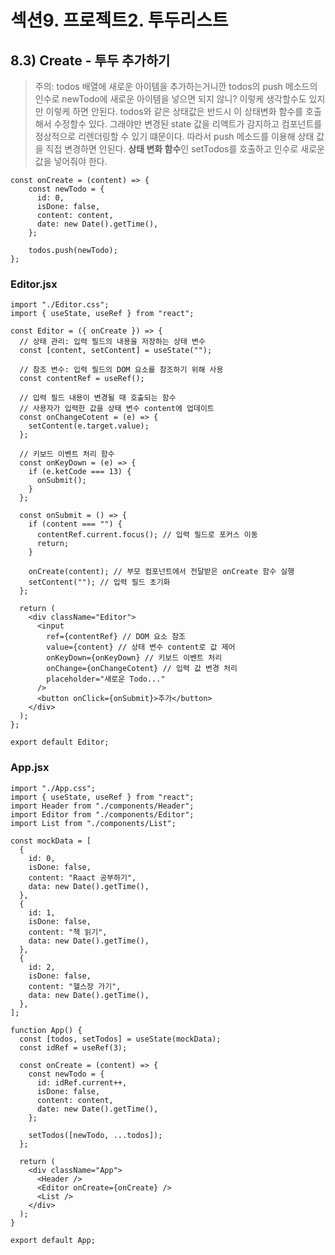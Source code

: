 # 섹션9. 프로젝트2. 투두리스트

## 8.3) Create - 투두 추가하기

> 주의: todos 배열에 새로운 아이템을 추가하는거니깐 todos의 push 메소드의 인수로
> newTodo에 새로운 아이템을 넣으면 되지 않니? 이렇케 생각할수도 있지만 이렇케 하면 안된다.
> todos와 같은 상태값은 반드시 이 상태변화 함수를 호출해서 수정할수 있다. 그래야만 변경된
> state 값을 리액트가 감지하고 컴포넌트를 정상적으로 리렌더링할 수 있기 떄문이다.
> 따라서 push 메소드를 이용해 상태 값을 직접 변경하면 안된다. 
> **상태 변화 함수**인 setTodos를 호출하고 인수로 새로운 값을 넣어줘야 한다.

```
const onCreate = (content) => {
    const newTodo = {
      id: 0,
      isDone: false,
      content: content,
      date: new Date().getTime(),
    };

    todos.push(newTodo);
};
``` 

### Editor.jsx

``` 
import "./Editor.css";
import { useState, useRef } from "react";

const Editor = ({ onCreate }) => {
  // 상태 관리: 입력 필드의 내용을 저장하는 상태 변수
  const [content, setContent] = useState("");

  // 참조 변수: 입력 필드의 DOM 요소를 참조하기 위해 사용
  const contentRef = useRef();

  // 입력 필드 내용이 변경될 때 호출되는 함수
  // 사용자가 입력한 값을 상태 변수 content에 업데이트
  const onChangeCotent = (e) => {
    setContent(e.target.value);
  };

  // 키보드 이벤트 처리 함수
  const onKeyDown = (e) => {
    if (e.ketCode === 13) {
      onSubmit();
    }
  };

  const onSubmit = () => {
    if (content === "") {
      contentRef.current.focus(); // 입력 필드로 포커스 이동
      return;
    }

    onCreate(content); // 부모 컴포넌트에서 전달받은 onCreate 함수 실행
    setContent(""); // 입력 필드 초기화
  };

  return (
    <div className="Editor">
      <input
        ref={contentRef} // DOM 요소 참조
        value={content} // 상태 변수 content로 값 제어
        onKeyDown={onKeyDown} // 키보드 이벤트 처리
        onChange={onChangeCotent} // 입력 값 변경 처리
        placeholder="새로운 Todo..." 
      />
      <button onClick={onSubmit}>추가</button>
    </div>
  );
};

export default Editor;

``` 

### App.jsx
``` 
import "./App.css";
import { useState, useRef } from "react";
import Header from "./components/Header";
import Editor from "./components/Editor";
import List from "./components/List";

const mockData = [
  {
    id: 0,
    isDone: false,
    content: "Raact 공부하기",
    data: new Date().getTime(),
  },
  {
    id: 1,
    isDone: false,
    content: "책 읽기",
    data: new Date().getTime(),
  },
  {
    id: 2,
    isDone: false,
    content: "헬스장 가기",
    data: new Date().getTime(),
  },
];

function App() {
  const [todos, setTodos] = useState(mockData);
  const idRef = useRef(3);

  const onCreate = (content) => {
    const newTodo = {
      id: idRef.current++,
      isDone: false,
      content: content,
      date: new Date().getTime(),
    };

    setTodos([newTodo, ...todos]);
  };

  return (
    <div className="App">
      <Header />
      <Editor onCreate={onCreate} />
      <List />
    </div>
  );
}

export default App;

``` 